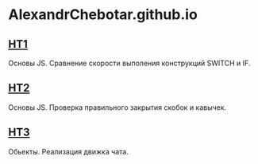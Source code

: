 # AlexandrChebotar.github.io
## [HT1](https://alexandrchebotar.github.io/HT1/index.html)

Основы JS. Сравнение скорости выполения конструкций SWITCH и IF.

## [HT2](https://alexandrchebotar.github.io/HT2/index.html)
Основы JS. Проверка правильного закрытия скобок и кавычек.

## [HT3](https://alexandrchebotar.github.io/HT3/index.html)

Обьекты. Реализация движка чата.
